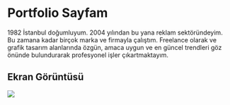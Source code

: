 <h1> Portfolio Sayfam </h1>

1982 İstanbul doğumluyum.
2004 yılından bu yana reklam sektöründeyim. Bu zamana kadar birçok marka ve firmayla çalıştım.
Freelance olarak ve grafik tasarım alanlarında özgün, amaca uygun ve en güncel trendleri göz önünde bulundurarak profesyonel işler çıkartmaktayım.


<h2> Ekran Görüntüsü </h2>

![](ekran.gif)